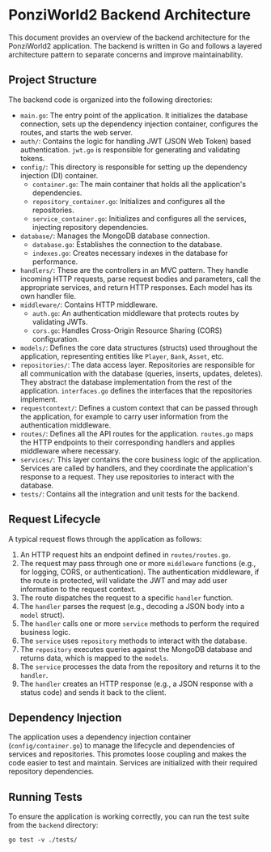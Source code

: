 # PonziWorld2 Backend Architecture

This document provides an overview of the backend architecture for the PonziWorld2 application. The backend is written in Go and follows a layered architecture pattern to separate concerns and improve maintainability.

## Project Structure

The backend code is organized into the following directories:

-   `main.go`: The entry point of the application. It initializes the database connection, sets up the dependency injection container, configures the routes, and starts the web server.
-   `auth/`: Contains the logic for handling JWT (JSON Web Token) based authentication. `jwt.go` is responsible for generating and validating tokens.
-   `config/`: This directory is responsible for setting up the dependency injection (DI) container.
    -   `container.go`: The main container that holds all the application's dependencies.
    -   `repository_container.go`: Initializes and configures all the repositories.
    -   `service_container.go`: Initializes and configures all the services, injecting repository dependencies.
-   `database/`: Manages the MongoDB database connection.
    -   `database.go`: Establishes the connection to the database.
    -   `indexes.go`: Creates necessary indexes in the database for performance.
-   `handlers/`: These are the controllers in an MVC pattern. They handle incoming HTTP requests, parse request bodies and parameters, call the appropriate services, and return HTTP responses. Each model has its own handler file.
-   `middleware/`: Contains HTTP middleware.
    -   `auth.go`: An authentication middleware that protects routes by validating JWTs.
    -   `cors.go`: Handles Cross-Origin Resource Sharing (CORS) configuration.
-   `models/`: Defines the core data structures (structs) used throughout the application, representing entities like `Player`, `Bank`, `Asset`, etc.
-   `repositories/`: The data access layer. Repositories are responsible for all communication with the database (queries, inserts, updates, deletes). They abstract the database implementation from the rest of the application. `interfaces.go` defines the interfaces that the repositories implement.
-   `requestcontext/`: Defines a custom context that can be passed through the application, for example to carry user information from the authentication middleware.
-   `routes/`: Defines all the API routes for the application. `routes.go` maps the HTTP endpoints to their corresponding handlers and applies middleware where necessary.
-   `services/`: This layer contains the core business logic of the application. Services are called by handlers, and they coordinate the application's response to a request. They use repositories to interact with the database.
-   `tests/`: Contains all the integration and unit tests for the backend.

## Request Lifecycle

A typical request flows through the application as follows:

1.  An HTTP request hits an endpoint defined in `routes/routes.go`.
2.  The request may pass through one or more `middleware` functions (e.g., for logging, CORS, or authentication). The authentication middleware, if the route is protected, will validate the JWT and may add user information to the request context.
3.  The route dispatches the request to a specific `handler` function.
4.  The `handler` parses the request (e.g., decoding a JSON body into a `model` struct).
5.  The `handler` calls one or more `service` methods to perform the required business logic.
6.  The `service` uses `repository` methods to interact with the database.
7.  The `repository` executes queries against the MongoDB database and returns data, which is mapped to the `models`.
8.  The `service` processes the data from the repository and returns it to the `handler`.
9.  The `handler` creates an HTTP response (e.g., a JSON response with a status code) and sends it back to the client.

## Dependency Injection

The application uses a dependency injection container (`config/container.go`) to manage the lifecycle and dependencies of services and repositories. This promotes loose coupling and makes the code easier to test and maintain. Services are initialized with their required repository dependencies.

## Running Tests

To ensure the application is working correctly, you can run the test suite from the `backend` directory:

```shell
go test -v ./tests/
```
